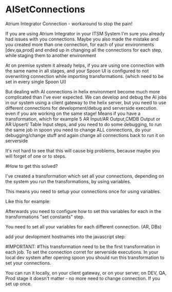 # AISetConnections

Atrium Integrator Connection - workaround to stop the pain!

If you are using Atrium Integrator in your ITSM System I'm sure you already had issues with you connections.
Maybe you also made the mistake and you created more than one connection, for each of your environments [dev,qa,prod] and ended up in changing all the connections for each step, while staging them to another environment

At on premise system it already helps, if you are using one connection with the same name in all stages, and your Spoon UI is configured to not overwriting connection while importing  transformations. (which need to be set in every single Spoon UI)

But dealing with AI connections in helix environment become much more complicated than I've ever expected.
We can develop and debug the AI jobs in our system using a client gateway to the helix server, but you need to use different connections for development/debug and serverside execution. even if you are working on the same stage!
Means if you have a transformation, which for example 5 AR Input/AR Output,CMDB Output or AR Upsert/ Table Input steps, and you need to do some debugging, to run the same job in spoon you need to change ALL connections, do your debugging/change stuff and again change all connections back to run it on serverside

It's not hard to see that this will cause big problems, because maybe you will forget of one or to steps.

#How to get this solved?

I've created a transformation which set all your connections, depending on the system you run the transformations, by using variables.

 

This means you need to setup your connections once for using variables.

Like this for example:

 




Afterwards you need to configure how to set this variables for each in the transformations "set constants" step. 
 

You need to set all your variables for each different connection. (AR, DBs)

add your devlopment hostnames into the javascript step:
 



#IMPORTANT:
#This transformation need to be the first transformation in each job. To set the connection corret for serverside executions.  In your local dev system after opening spoon you should run this transformation to set your connections.


You can run it locally, on your client gateway, or on your server, on DEV, QA, Prod stage it doesn't matter - no more need to change connection. If you set up once.



